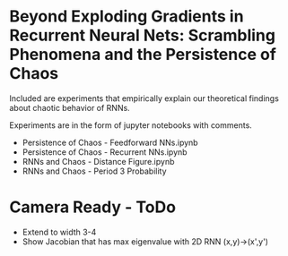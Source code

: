 # Beyond Exploding Gradients in Recurrent Neural Nets: Scrambling Phenomena and the Persistence of Chaos

Included are experiments that empirically explain our theoretical findings about chaotic behavior of RNNs.

Experiments are in the form of jupyter notebooks with comments.
* Persistence of Chaos - Feedforward NNs.ipynb
* Persistence of Chaos - Recurrent NNs.ipynb
* RNNs and Chaos - Distance Figure.ipynb
* RNNs and Chaos - Period 3 Probability


# Camera Ready - ToDo

* Extend to width 3-4
* Show Jacobian that has max eigenvalue with 2D RNN (x,y)->(x',y')
